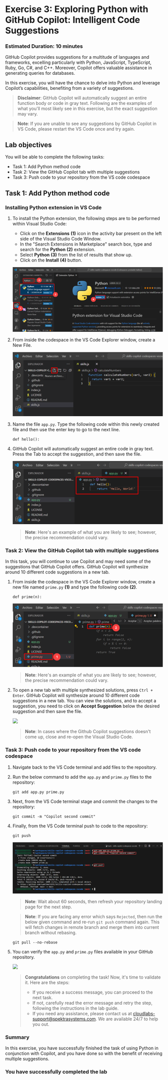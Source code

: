 # Exercise 3: Exploring Python with GitHub Copilot: Intelligent Code Suggestions

### Estimated Duration: 10 minutes

GitHub Copilot provides suggestions for a multitude of languages and frameworks, excelling particularly with Python, JavaScript, TypeScript, Ruby, Go, C#, and C++. Moreover, Copilot offers valuable assistance in generating queries for databases.

In this exercise, you will have the chance to delve into Python and leverage Copilot’s capabilities, benefiting from a variety of suggestions.

>**Disclaimer**: GitHub Copilot will automatically suggest an entire function body or code in gray text. Following are the examples of what you'll most likely see in this exercise, but the exact suggestion may vary.

>**Note**: If you are unable to see any suggestions by GitHub Copilot in VS Code, please restart the VS Code once and try again. 

## Lab objectives

You will be able to complete the following tasks:

- Task 1: Add Python method code
- Task 2: View the GitHub Copilot tab with multiple suggestions
- Task 3: Push code to your repository from the VS code codespace

## Task 1: Add Python method code

### Installing Python extension in VS Code

1. To install the Python extension, the following steps are to be performed within Visual Studio Code:
    - Click on the **Extensions** **(1)** icon in the activity bar present on the left side of the Visual Studio Code Window.
    - In the "Search Extensions in Marketplace" search box, type and search for the **Python** **(2)** extension.
    - Select **Python** **(3)** from the list of results that show up.
    - Click on the **Install** **(4)** button.

   ![](../media/python-install.png)

1. From inside the codespace in the VS Code Explorer window, create a New File.

   ![](../media/ex-3-create-py.png)

1. Name the file `app.py`. Type the following code within this newly created file and then use the enter key to go to the next line.

   ```
   def hello():
   ```

1. GitHub Copilot will automatically suggest an entire code in gray text. Press the Tab to accept the suggestion, and then save the file.

   ![](../media/ex-3-apppy.png)

   > **Note**: Here's an example of what you are likely to see; however, the precise recommendation could vary.

### Task 2: View the GitHub Copilot tab with multiple suggestions

In this task, you will continue to use Copilot and may need some of the suggestions that GitHub Copilot offers. GitHub Copilot will synthesize around 10 different code suggestions in a new tab.

1. From inside the codespace in the VS Code Explorer window, create a new file named `prime.py` **(1)** and type the following code **(2)**.

   ```
   def prime(n):
   ```

   ![](../media/co-suggestion1.png)

   > **Note**: Here's an example of what you are likely to see; however, the precise recommendation could vary.

1. To open a new tab with multiple synthesized solutions, press `Ctrl + Enter`. GitHub Copilot will synthesize around 10 different code suggestions in a new tab. You can view the solutions, and to accept a suggestion, you need to click on **Accept Suggestion** below the desired suggestion and then save the file.

   ![](../media/accpet-suggestion.png)

    > **Note**: In cases where the Github Copilot suggestions doesn't come up, close and re-open the Visual Studio Code.

### Task 3: Push code to your repository from the VS code codespace

1. Navigate back to the VS Code terminal and add files to the repository.

2. Run the below command to add the `app.py` and `prime.py` files to the repository:

   ```
   git add app.py prime.py
   ```

3. Next, from the VS Code terminal stage and commit the changes to the repository:

   ```
   git commit -m "Copilot second commit"
   ```

4. Finally, from the VS Code terminal push to code to the repository:

   ```
   git push
   ```

   ![](../media/ex-3-push2.png)

   >**Note**: Wait about 60 seconds, then refresh your repository landing page for the next step.

   >**Note**: If you are facing any error which says `Rejected`, then run the below given command and re-run `git push` command again. This will fetch changes in remote branch and merge them into current branch without rebasing.
      ```
      git pull --no-rebase
      ```

5. You can verify the `app.py` and `prime.py` files available in your GitHub repository.

   ![](../media/ex-3-github3.png)

    > **Congratulations** on completing the task! Now, it's time to validate it. Here are the steps:
    > - If you receive a success message, you can proceed to the next task.
    > - If not, carefully read the error message and retry the step, following the instructions in the lab guide. 
    > - If you need any assistance, please contact us at cloudlabs-support@spektrasystems.com. We are available 24/7 to help you out.

    <validation step="95754ad8-7b5c-486d-8e7c-d034df03ff1b" />

### Summary

In this exercise, you have successfully finished the task of using Python in conjunction with Copilot, and you have done so with the benefit of receiving multiple suggestions.

### You have successfully completed the lab
